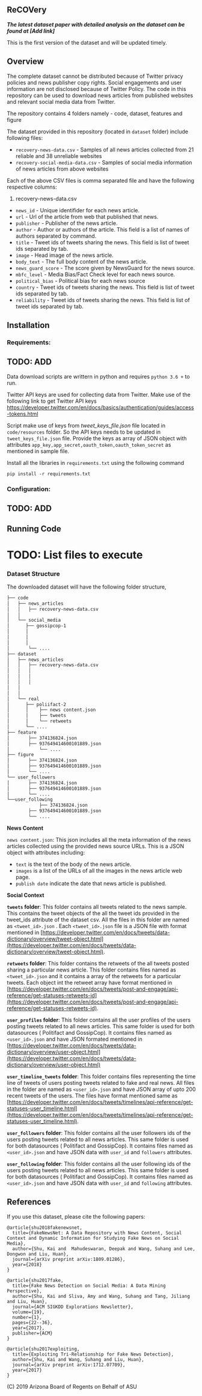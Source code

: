

## ReCOVery

***The latest dataset paper with detailed analysis on the dataset can be found at [Add link]***

This is the first version of the dataset and will be updated timely.

## Overview  

The complete dataset cannot be distributed because of Twitter privacy policies and news publisher copy rights.  Social engagements and user information are not disclosed because of Twitter Policy. The code in this repository can be used to download news articles from published websites and relevant social media data from Twitter. 

The repository contains 4 folders namely - code, dataset, features and figure

The dataset provided in this repository (located in `dataset` folder) include following files:

 - `recovery-news-data.csv` -  Samples of all news articles collected from 21 reliable and 38 unreliable websites 
 - `recovery-social-media-data.csv` -  Samples of social media information of news articles from above websites

Each of the above CSV files is comma separated file and have the following respective columns:

1. recovery-news-data.csv
 - `news_id` - Unique identifider for each news article.
 - `url` - Url of the article from web that published that news. 
 - `publisher` - Publisher of the news article.
 - `author` - Author or authors of the article. This field is a list of names of authors separated by command.
 - `title` - Tweet ids of tweets sharing the news. This field is list of tweet ids separated by tab.
 - `image` - Head image of the news article.
 - `body_text` - The full body content of the news article.
 - `news_guard_score` - The score given by NewsGuard for the news source.
 - `mbfc_level` - Media Bias/Fact Check level for each news source.
 - `political_bias` - Political bias for each news source
 - `country` - Tweet ids of tweets sharing the news. This field is list of tweet ids separated by tab.
 - `reliability` - Tweet ids of tweets sharing the news. This field is list of tweet ids separated by tab.
 


## Installation    

###  Requirements:
## TODO: ADD

 Data download scripts are writtern in python and requires `python 3.6 +` to run.
 
Twitter API keys are used for collecting data from Twitter.  Make use of the following link to get Twitter API keys    
https://developer.twitter.com/en/docs/basics/authentication/guides/access-tokens.html   

Script make use of keys from  _tweet_keys_file.json_ file located in `code/resources` folder. So the API keys needs to be updated in `tweet_keys_file.json` file.  Provide the keys as array of JSON object with attributes `app_key,app_secret,oauth_token,oauth_token_secret` as mentioned in sample file.

Install all the libraries in `requirements.txt` using the following command
    
    pip install -r requirements.txt


###  Configuration:

## TODO: ADD

## Running Code
# TODO: List files to execute


### Dataset Structure
The downloaded dataset will have the following  folder structure,
```bash
├── code
│   ├── news_articles
│   │   ├── recovery-news-data.csv
│   │	
│   └── social_media
│      ├── gossipcop-1
│      │	
│      │	
│      │	
│		└── ....		
├── dataset
│   ├── news_articles
│   │   ├── recovery-news-data.csv
│   │   │	
│   │   │	
│   │   │	
│   │		
│   │
│   └── real
│      ├── poliifact-2
│      │	├── news content.json
│      │	├── tweets
│      │	└── retweets
│      └── ....					
├── feature
│		├── 374136824.json
│		├── 937649414600101889.json
│   		└── ....
├── figure
│		├── 374136824.json
│		├── 937649414600101889.json
│	   	└── ....
└── user_followers
│		├── 374136824.json
│		├── 937649414600101889.json
│	   	└── ....
└──user_following
        	├── 374136824.json
		├── 937649414600101889.json
	   	└── ....
```
**News Content**

`news content.json`:
This json includes all the meta information of the news articles collected using the provided news source URLs. This is a JSON object with attributes including:

 - `text` is the text of the body of the news article. 
 - `images` is a list of the URLs of all the images in the news article web page. 
 - `publish date`  indicate the date that news article is published.

**Social Context**

**`tweets` folder**:
This folder contains all tweets related to the news sample. This contains the tweet objects of the all the tweet ids provided in the tweet_ids attribute of the dataset csv. All the files in this folder are named as `<tweet_id>.json` . Each `<tweet_id>.json` file is a JSON file with format mentioned in [https://developer.twitter.com/en/docs/tweets/data-dictionary/overview/tweet-object.html](https://developer.twitter.com/en/docs/tweets/data-dictionary/overview/tweet-object.html).

**`retweets` folder**:
This folder contains the retweets of the all tweets posted sharing a particular news article. This folder contains files named as  `<tweet_id>.json` and it contains a array of the retweets for a particular tweets.  Each object int the retweet array have format mentioned in [https://developer.twitter.com/en/docs/tweets/post-and-engage/api-reference/get-statuses-retweets-id](https://developer.twitter.com/en/docs/tweets/post-and-engage/api-reference/get-statuses-retweets-id).

**`user_profiles` folder**:
This folder contains all the user profiles of the users posting tweets related to all news articles. This same folder is used for both datasources ( Politifact and GossipCop). It contains files named as `<user_id>.json` and have JSON formated mentioned in [https://developer.twitter.com/en/docs/tweets/data-dictionary/overview/user-object.html](https://developer.twitter.com/en/docs/tweets/data-dictionary/overview/user-object.html)

**`user_timeline_tweets` folder**:
This folder contains files representing the time line of tweets of users posting tweets related to fake and real news. All files in the folder are named as `<user_id>.json` and have JSON array of upto 200 recent tweets of the users. The files have format mentioned same as [https://developer.twitter.com/en/docs/tweets/timelines/api-reference/get-statuses-user_timeline.html](https://developer.twitter.com/en/docs/tweets/timelines/api-reference/get-statuses-user_timeline.html).

**`user_followers` folder**:
This folder contains all the user followers ids of the users posting tweets related to all news articles. This same folder is used for both datasources ( Politifact and GossipCop). It contains files named as `<user_id>.json` and have JSON data with `user_id` and `followers` attributes.

**`user_following` folder**:
This folder contains all the user following ids of the users posting tweets related to all news articles. This same folder is used for both datasources ( Politifact and GossipCop). It contains files named as `<user_id>.json` and have JSON data with `user_id` and `following` attributes.


## References
If you use this dataset, please cite the following papers:
~~~~
@article{shu2018fakenewsnet,
  title={FakeNewsNet: A Data Repository with News Content, Social Context and Dynamic Information for Studying Fake News on Social Media},
  author={Shu, Kai and  Mahudeswaran, Deepak and Wang, Suhang and Lee, Dongwon and Liu, Huan},
  journal={arXiv preprint arXiv:1809.01286},
  year={2018}
}
~~~~
~~~~
@article{shu2017fake,
  title={Fake News Detection on Social Media: A Data Mining Perspective},
  author={Shu, Kai and Sliva, Amy and Wang, Suhang and Tang, Jiliang and Liu, Huan},
  journal={ACM SIGKDD Explorations Newsletter},
  volume={19},
  number={1},
  pages={22--36},
  year={2017},
  publisher={ACM}
}
~~~~
~~~~
@article{shu2017exploiting,
  title={Exploiting Tri-Relationship for Fake News Detection},
  author={Shu, Kai and Wang, Suhang and Liu, Huan},
  journal={arXiv preprint arXiv:1712.07709},
  year={2017}
}
~~~~



[Fake News Detection on Social Media: A Data Mining Perspective]:<https://arxiv.org/abs/1708.01967>
[Exploiting Tri-Relationship for Fake News Detection]:<http://arxiv.org/abs/1712.07709>
[FakeNewsTracker]:<http://blogtrackers.fulton.asu.edu:3000>
[FakeNewsNet]:<https://arxiv.org/abs/1809.01286>

(C) 2019 Arizona Board of Regents on Behalf of ASU


